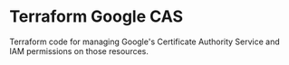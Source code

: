 # Terraform Google CAS

Terraform code for managing Google's Certificate Authority Service and IAM permissions on those resources.
